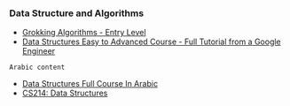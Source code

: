 ### Data Structure and Algorithms

- [Grokking Algorithms - Entry Level](https://bit.ly/3xl71jO)
- [Data Structures Easy to Advanced Course - Full Tutorial from a Google Engineer](https://www.youtube.com/watch?v=RBSGKlAvoiM)

``Arabic content``
- [Data Structures Full Course In Arabic](https://www.youtube.com/playlist?list=PLPt2dINI2MIZX2EtY81WI-lDkvhKziLKM)
- [CS214: Data Structures](https://www.youtube.com/playlist?list=PLoK2Lr1miEm-5zCzKE8siQezj9rvQlnca)
